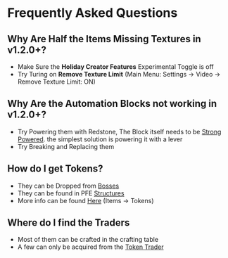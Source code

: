 # Frequently Asked Questions

## Why Are Half the Items Missing Textures in v1.2.0+?

* Make Sure the **Holiday Creator Features** Experimental Toggle is off
* Try Turing on **Remove Texture Limit** (Main Menu: Settings -> Video -> Remove Texture Limit: ON)

## Why Are the Automation Blocks not working in v1.2.0+?

* Try Powering them with Redstone, The Block itself needs to be [Strong Powered](https://minecraft.wiki/w/Redstone\_mechanics#Strongly\_powered\_vs.\_weakly\_powered). the simplest solution is powering it with a lever
* Try Breaking and Replacing them

## How do I get Tokens?

* They can be Dropped from [Bosses](mobs/bosses/)
* They can be found in PFE [Structures](sturctures/)
* More info can be found [Here](items/tokens/) (Items -> Tokens)

## Where do I find the Traders

* Most of them can be crafted in the crafting table
* A few can only be acquired from the [Token Trader](mobs/traders/token-trader.md)
